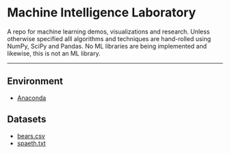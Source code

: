 # Machine Intelligence Laboratory
A repo for machine learning demos, visualizations and research. Unless otherwise specified alll algorithms and techniques are hand-rolled using NumPy, SciPy and Pandas. No ML libraries are being implemented and likewise, this is not an ML library.

----

## Environment
 * [Anaconda](https://www.continuum.io/why-anaconda) 

## Datasets
 * [bears.csv](https://people.sc.fsu.edu/~jburkardt/datasets/triola/bears.csv)
 * [spaeth.txt](https://people.sc.fsu.edu/~jburkardt/datasets/spaeth/spaeth.html)


